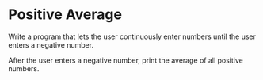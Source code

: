 # Positive Average

Write a program that lets the user continuously enter numbers until the user enters a negative number.

After the user enters a negative number, print the average of all positive numbers.